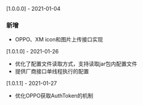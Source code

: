 [1.0.0.0] - 2021-01-04

### 新增

* OPPO、XM icon和图片上传接口实现

[1.0.1.0] - 2021-01-26

* 优化了配置文件读取方式，支持读取jar包内配置文件
* 提供厂商接口单线程执行的配置

[1.0.1.1] - 2021-01-27

* 优化OPPO获取AuthToken的机制